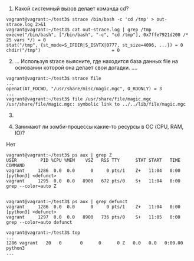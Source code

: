 1.  Какой системный вызов делает команда cd?   
```
vagrant@vagrant:~/test3$ strace /bin/bash -c 'cd /tmp' > out-strace.log 2>&1 
vagrant@vagrant:~/test3$ cat out-strace.log | grep /tmp
execve("/bin/bash", ["/bin/bash", "-c", "cd /tmp"], 0x7ffe7921d200 /* 25 vars */) = 0
stat("/tmp", {st_mode=S_IFDIR|S_ISVTX|0777, st_size=4096, ...}) = 0
chdir("/tmp")                           = 0
```


2. ... Используя strace выясните, где находится база данных file на основании которой она делает свои догадки. ....
```
vagrant@vagrant:~/test3$ strace file
...
openat(AT_FDCWD, "/usr/share/misc/magic.mgc", O_RDONLY) = 3  
...
vagrant@vagrant:~/test3$ file /usr/share/file/magic.mgc  
/usr/share/file/magic.mgc: symbolic link to ../../lib/file/magic.mgc  
```
3.  

4. Занимают ли зомби-процессы какие-то ресурсы в ОС (CPU, RAM, IO)?

Нет  

```
vagrant@vagrant:~/test3$ ps aux | grep Z
USER         PID %CPU %MEM    VSZ   RSS TTY      STAT START   TIME COMMAND
vagrant     1286  0.0  0.0      0     0 pts/1    Z+   11:04   0:00 [python3] <defunct>
vagrant     1295  0.0  0.0   8900   672 pts/0    S+   11:04   0:00 grep --color=auto Z


vagrant@vagrant:~/test3$ ps aux | grep defunct
vagrant     1286  0.0  0.0      0     0 pts/1    Z+   11:04   0:00 [python3] <defunct>
vagrant     1297  0.0  0.0   8900   736 pts/0    S+   11:05   0:00 grep --color=auto defunct

vagrant@vagrant:~/test3$ top
...
1286 vagrant   20   0       0      0      0 Z   0.0   0.0   0:00.00 python3
...
```

